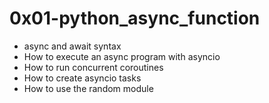 # 0x01-python_async_function

- async and await syntax
- How to execute an async program with asyncio
- How to run concurrent coroutines
- How to create asyncio tasks
- How to use the random module
